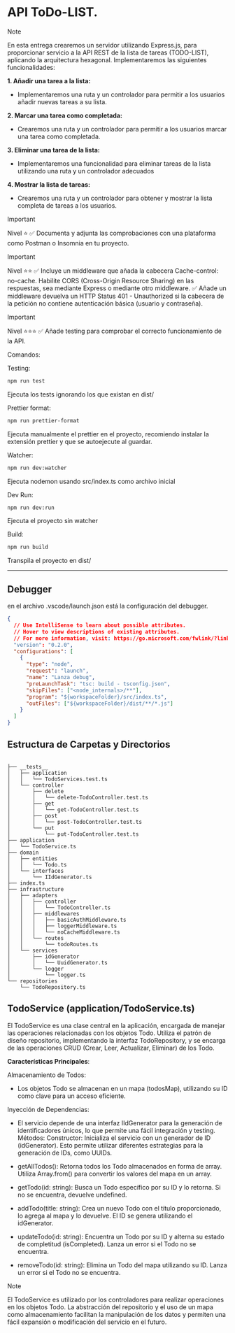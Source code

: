 #  API ToDo-LIST.



> [!NOTE]
> En esta entrega crearemos un servidor utilizando Express.js, 
para proporcionar servicio a la API REST de la lista de tareas (TODO-LIST), aplicando la arquitectura hexagonal. 
Implementaremos las siguientes funcionalidades:

**1. Añadir una tarea a la lista:**
- Implementaremos una ruta y un controlador para permitir a los usuarios añadir nuevas tareas a su lista.

**2. Marcar una tarea como completada:**
-  Crearemos una ruta y un controlador para permitir a los usuarios marcar una tarea como completada.

**3. Eliminar una tarea de la lista:**
- Implementaremos una funcionalidad para eliminar tareas de la lista utilizando una ruta y un controlador adecuados

**4. Mostrar la lista de tareas:**
- Crearemos una ruta y un controlador para obtener y mostrar la lista completa de tareas a los usuarios.


> [!IMPORTANT]
> Nivel ⭐️
> ✅ Documenta y adjunta las comprobaciones con una plataforma como Postman o Insomnia en tu proyecto.


> [!IMPORTANT]
> Nivel ⭐️⭐️
> ✅ Incluye un middleware que añada la cabecera Cache-control: no-cache. 
> Habilite CORS (Cross-Origin Resource Sharing) en las respuestas, sea mediante Express o mediante otro middleware.
> ✅ Añade un middleware devuelva un HTTP Status 401 - Unauthorized si la cabecera de la petición no contiene autenticación básica (usuario y contraseña).


> [!IMPORTANT]
> Nivel ⭐️⭐️⭐️
> ✅ Añade testing para comprobar el correcto funcionamiento de la API.


Comandos:

Testing:

```sh
npm run test
```

Ejecuta los tests ignorando los que existan en dist/

Prettier format:

```sh
npm run prettier-format
```

Ejecuta manualmente el prettier en el proyecto, recomiendo instalar la extensión prettier y que se autoejecute al guardar.

Watcher:

```sh
npm run dev:watcher
```

Ejecuta nodemon usando src/index.ts como archivo inicial

Dev Run:

```sh
npm run dev:run
```

Ejecuta el proyecto sin watcher

Build:

```sh
npm run build
```

Transpila el proyecto en dist/

---

## Debugger

en el archivo .vscode/launch.json está la configuración del debugger.

```json
{
  // Use IntelliSense to learn about possible attributes.
  // Hover to view descriptions of existing attributes.
  // For more information, visit: https://go.microsoft.com/fwlink/?linkid=830387
  "version": "0.2.0",
  "configurations": [
    {
      "type": "node",
      "request": "launch",
      "name": "Lanza debug",
      "preLaunchTask": "tsc: build - tsconfig.json",
      "skipFiles": ["<node_internals>/**"],
      "program": "${workspaceFolder}/src/index.ts",
      "outFiles": ["${workspaceFolder}/dist/**/*.js"]
    }
  ]
}
```

## Estructura de Carpetas y Directorios

```

├── __tests__
│   ├── application
│   │   └── TodoServices.test.ts
│   └── controller
│       ├── delete
│       │   └── delete-TodoController.test.ts
│       ├── get
│       │   └── get-TodoController.test.ts
│       ├── post
│       │   └── post-TodoController.test.ts
│       └── put
│           └── put-TodoController.test.ts
├── application
│   └── TodoService.ts
├── domain
│   ├── entities
│   │   └── Todo.ts
│   └── interfaces
│       └── IIdGenerator.ts
├── index.ts
├── infrastructure
│   ├── adapters
│   │   ├── controller
│   │   │   └── TodoController.ts
│   │   ├── middlewares
│   │   │   ├── basicAuthMiddleware.ts
│   │   │   ├── loggerMiddleware.ts
│   │   │   └── noCacheMiddleware.ts
│   │   └── routes
│   │       └── todoRoutes.ts
│   └── services
│       ├── idGenerator
│       │   └── UuidGenerator.ts
│       └── logger
│           └── logger.ts
└── repositories
    └── TodoRepository.ts

```

## TodoService (application/TodoService.ts)
El TodoService es una clase central en la aplicación, encargada de manejar las operaciones relacionadas con los objetos Todo. 
Utiliza el patrón de diseño repositorio, implementando la interfaz TodoRepository, y se encarga de las operaciones CRUD (Crear, Leer, Actualizar, Eliminar) de los Todo.

  **Características Principales**:

 Almacenamiento de Todos: 
 - Los objetos Todo se almacenan en un mapa (todosMap), utilizando su ID como clave para un acceso eficiente.

Inyección de Dependencias: 
 - El servicio depende de una interfaz IIdGenerator para la generación de identificadores únicos, lo que permite una fácil integración y testing.
Métodos:
Constructor: Inicializa el servicio con un generador de ID (idGenerator). Esto permite utilizar diferentes estrategias para la generación de IDs, como UUIDs.

- getAllTodos(): Retorna todos los Todo almacenados en forma de array. Utiliza Array.from() para convertir los valores del mapa en un array.

- getTodo(id: string): Busca un Todo específico por su ID y lo retorna. Si no se encuentra, devuelve undefined.

- addTodo(title: string): Crea un nuevo Todo con el título proporcionado, lo agrega al mapa y lo devuelve. El ID se genera utilizando el idGenerator.

- updateTodo(id: string): Encuentra un Todo por su ID y alterna su estado de completitud (isCompleted). Lanza un error si el Todo no se encuentra.

- removeTodo(id: string): Elimina un Todo del mapa utilizando su ID. Lanza un error si el Todo no se encuentra.

> [!NOTE]
> El TodoService es utilizado por los controladores para realizar operaciones en los objetos Todo.
> La abstracción del repositorio y el uso de un mapa como almacenamiento facilitan la manipulación de los datos y permiten una fácil expansión o modificación del servicio en el futuro.

